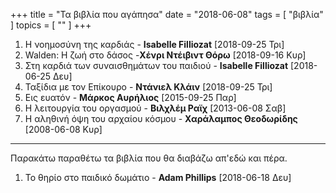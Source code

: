 +++
title = "Τα βιβλία που αγάπησα"
date = "2018-06-08"
tags = [ "βιβλία" ]
topics = [ "" ]
+++

[//]: # (Μικρός διάβαζα το μικρό-Νικόλα και αγάπαγα τα βιβλία του. Μετά μπάλλα, γκόμενες και μαγκιά με απομάκρυναν. Μετά τα 20 χρόνια ξαναάρχισα να διαβάζω κυρίως μυθηστορήματα, αλλα τώρα τα τελευταία χρόνια έχω αγαπήσει το βιβλίο. Το βιβλίο όπου κάποιος άνθρωπος σπουδαίος έχει γράψει τις απόψεις του μέσα απο τις εμπειρίες του και την αντίληψη του. Έτσι γνωρίζω καθημερινά ανθρώπους αξιόλογους και ακούω τις απόψεις του.)

1.  H νοημοσύνη της καρδιάς - **Isabelle Filliozat** <span class="timestamp-wrapper"><span class="timestamp">[2018-09-25 Τρι]</span></span>
2.  Walden: Η ζωή στο δάσος -**Χένρι Ντέιβιντ Θόρω** <span class="timestamp-wrapper"><span class="timestamp">[2018-09-16 Κυρ]</span></span>
3.  Στη καρδιά των συναισθημάτων του παιδιού - **Isabelle Filliozat** <span class="timestamp-wrapper"><span class="timestamp">[2018-06-25 Δευ]</span></span>
4.  Ταξίδια με τον Επίκουρο - **Ντάνιελ Κλάιν** <span class="timestamp-wrapper"><span class="timestamp">[2018-09-25 Τρι]</span></span>
5.  Εις ευατόν - **Μάρκος Αυρήλιος** <span class="timestamp-wrapper"><span class="timestamp">[2015-09-25 Παρ]</span></span>
6.  Η λειτουργία του οργασμού - **Βιλχλέμ Ραϊχ** <span class="timestamp-wrapper"><span class="timestamp">[2013-06-08 Σαβ]</span></span>
7.  Η αληθινή όψη του αρχαίου κόσμου - **Χαράλαμπος Θεοδωρίδης** <span class="timestamp-wrapper"><span class="timestamp">[2008-06-08 Κυρ]</span></span>

---

Παρακάτω παραθέτω τα βιβλία που θα διαβάζω απ'εδώ και πέρα.

1.  Το θηρίο στο παιδικό δωμάτιο - **Adam Phillips** <span class="timestamp-wrapper"><span class="timestamp">[2018-06-18 Δευ]</span></span>
